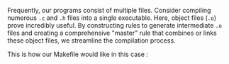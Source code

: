 Frequently, our programs consist of multiple files. Consider compiling numerous `.c` and `.h` files into a single executable. Here, object files (`.o`) prove incredibly useful. By constructing rules to generate intermediate `.o` files and creating a comprehensive "master" rule that combines or links these object files, we streamline the compilation process.

This is how our Makefile would like in this case :

